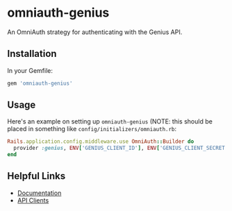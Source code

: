 # omniauth-genius

An OmniAuth strategy for authenticating with the Genius API.

## Installation

In your Gemfile:

``` ruby
gem 'omniauth-genius'
```

## Usage

Here's an example on setting up `omniauth-genius` (NOTE: this should be placed
in something like `config/initializers/omniauth.rb`:

``` ruby
Rails.application.config.middleware.use OmniAuth::Builder do
  provider :genius, ENV['GENIUS_CLIENT_ID'], ENV['GENIUS_CLIENT_SECRET']
end
```

## Helpful Links

* [Documentation](https://docs.genius.com)
* [API Clients](http://genius.com/api-clients)
